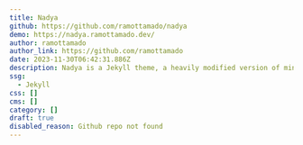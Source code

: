 ```yaml
---
title: Nadya
github: https://github.com/ramottamado/nadya
demo: https://nadya.ramottamado.dev/
author: ramottamado
author_link: https://github.com/ramottamado
date: 2023-11-30T06:42:31.886Z
description: Nadya is a Jekyll theme, a heavily modified version of minima.
ssg:
  - Jekyll
css: []
cms: []
category: []
draft: true
disabled_reason: Github repo not found
---
```


